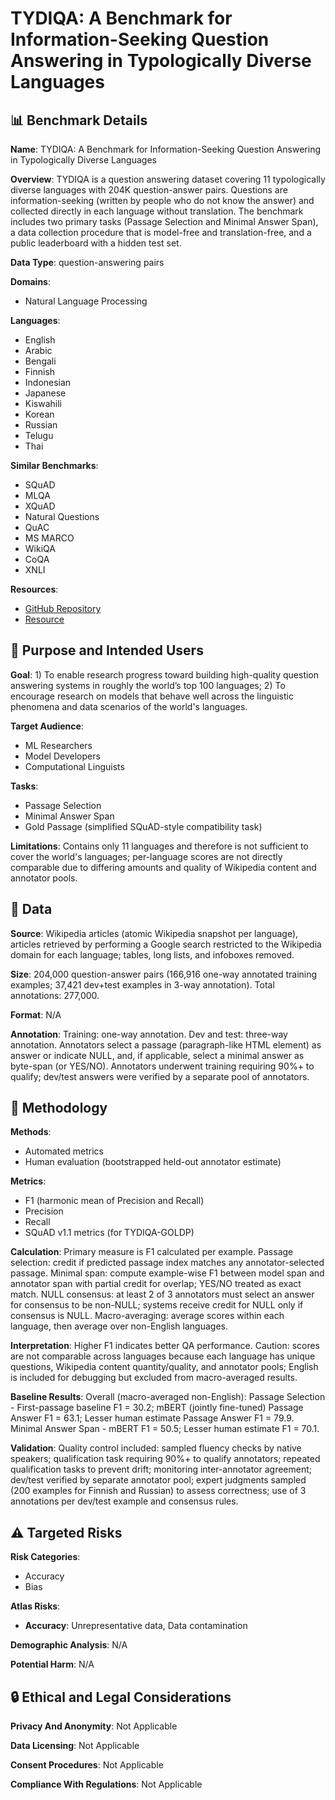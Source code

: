 # TYDIQA: A Benchmark for Information-Seeking Question Answering in Typologically Diverse Languages

## 📊 Benchmark Details

**Name**: TYDIQA: A Benchmark for Information-Seeking Question Answering in Typologically Diverse Languages

**Overview**: TYDIQA is a question answering dataset covering 11 typologically diverse languages with 204K question-answer pairs. Questions are information-seeking (written by people who do not know the answer) and collected directly in each language without translation. The benchmark includes two primary tasks (Passage Selection and Minimal Answer Span), a data collection procedure that is model-free and translation-free, and a public leaderboard with a hidden test set.

**Data Type**: question-answering pairs

**Domains**:
- Natural Language Processing

**Languages**:
- English
- Arabic
- Bengali
- Finnish
- Indonesian
- Japanese
- Kiswahili
- Korean
- Russian
- Telugu
- Thai

**Similar Benchmarks**:
- SQuAD
- MLQA
- XQuAD
- Natural Questions
- QuAC
- MS MARCO
- WikiQA
- CoQA
- XNLI

**Resources**:
- [GitHub Repository](https://github.com/google-research-datasets/tydiqa)
- [Resource](https://ai.google.com/research/tydiqa)

## 🎯 Purpose and Intended Users

**Goal**: 1) To enable research progress toward building high-quality question answering systems in roughly the world’s top 100 languages; 2) To encourage research on models that behave well across the linguistic phenomena and data scenarios of the world's languages.

**Target Audience**:
- ML Researchers
- Model Developers
- Computational Linguists

**Tasks**:
- Passage Selection
- Minimal Answer Span
- Gold Passage (simplified SQuAD-style compatibility task)

**Limitations**: Contains only 11 languages and therefore is not sufficient to cover the world's languages; per-language scores are not directly comparable due to differing amounts and quality of Wikipedia content and annotator pools.

## 💾 Data

**Source**: Wikipedia articles (atomic Wikipedia snapshot per language), articles retrieved by performing a Google search restricted to the Wikipedia domain for each language; tables, long lists, and infoboxes removed.

**Size**: 204,000 question-answer pairs (166,916 one-way annotated training examples; 37,421 dev+test examples in 3-way annotation). Total annotations: 277,000.

**Format**: N/A

**Annotation**: Training: one-way annotation. Dev and test: three-way annotation. Annotators select a passage (paragraph-like HTML element) as answer or indicate NULL, and, if applicable, select a minimal answer as byte-span (or YES/NO). Annotators underwent training requiring 90%+ to qualify; dev/test answers were verified by a separate pool of annotators.

## 🔬 Methodology

**Methods**:
- Automated metrics
- Human evaluation (bootstrapped held-out annotator estimate)

**Metrics**:
- F1 (harmonic mean of Precision and Recall)
- Precision
- Recall
- SQuAD v1.1 metrics (for TYDIQA-GOLDP)

**Calculation**: Primary measure is F1 calculated per example. Passage selection: credit if predicted passage index matches any annotator-selected passage. Minimal span: compute example-wise F1 between model span and annotator span with partial credit for overlap; YES/NO treated as exact match. NULL consensus: at least 2 of 3 annotators must select an answer for consensus to be non-NULL; systems receive credit for NULL only if consensus is NULL. Macro-averaging: average scores within each language, then average over non-English languages.

**Interpretation**: Higher F1 indicates better QA performance. Caution: scores are not comparable across languages because each language has unique questions, Wikipedia content quantity/quality, and annotator pools; English is included for debugging but excluded from macro-averaged results.

**Baseline Results**: Overall (macro-averaged non-English): Passage Selection - First-passage baseline F1 = 30.2; mBERT (jointly fine-tuned) Passage Answer F1 = 63.1; Lesser human estimate Passage Answer F1 = 79.9. Minimal Answer Span - mBERT F1 = 50.5; Lesser human estimate F1 = 70.1.

**Validation**: Quality control included: sampled fluency checks by native speakers; qualification task requiring 90%+ to qualify annotators; repeated qualification tasks to prevent drift; monitoring inter-annotator agreement; dev/test verified by separate annotator pool; expert judgments sampled (200 examples for Finnish and Russian) to assess correctness; use of 3 annotations per dev/test example and consensus rules.

## ⚠️ Targeted Risks

**Risk Categories**:
- Accuracy
- Bias

**Atlas Risks**:
- **Accuracy**: Unrepresentative data, Data contamination

**Demographic Analysis**: N/A

**Potential Harm**: N/A

## 🔒 Ethical and Legal Considerations

**Privacy And Anonymity**: Not Applicable

**Data Licensing**: Not Applicable

**Consent Procedures**: Not Applicable

**Compliance With Regulations**: Not Applicable

